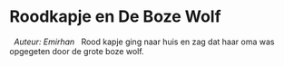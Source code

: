 # Roodkapje en De Boze Wolf
&nbsp;
*Auteur: Emirhan*
&nbsp;
Rood kapje ging naar huis en zag dat haar oma was opgegeten door de grote boze wolf. 


